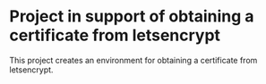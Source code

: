 # Project in support of obtaining a certificate from letsencrypt

This project creates an environment for obtaining a certificate from letsencrypt.
